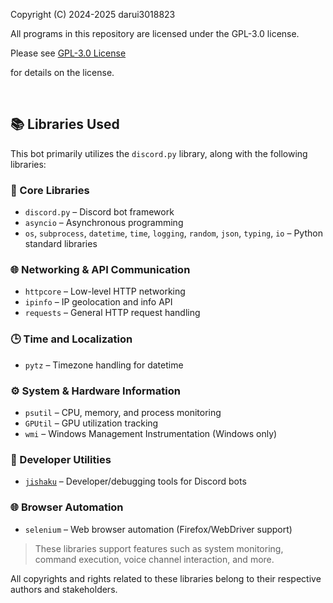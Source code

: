 Copyright (C) 2024-2025 darui3018823

All programs in this repository are licensed under the GPL-3.0 license.

Please see [GPL-3.0 License](https://github.com/darui3018823/Thisisbot?tab=GPL-3.0-1-ov-file)

for details on the license.

<br>

## 📚 Libraries Used
This bot primarily utilizes the `discord.py` library, along with the following libraries:
### 🔧 Core Libraries
- `discord.py` – Discord bot framework
- `asyncio` – Asynchronous programming
- `os`, `subprocess`, `datetime`, `time`, `logging`, `random`, `json`, `typing`, `io` – Python standard libraries

### 🌐 Networking & API Communication
- `httpcore` – Low-level HTTP networking
- `ipinfo` – IP geolocation and info API
- `requests` – General HTTP request handling

### 🕒 Time and Localization
- `pytz` – Timezone handling for datetime

### ⚙️ System & Hardware Information
- `psutil` – CPU, memory, and process monitoring
- `GPUtil` – GPU utilization tracking
- `wmi` – Windows Management Instrumentation (Windows only)

### 🧪 Developer Utilities
- [`jishaku`](https://github.com/scarletcafe/jishaku) – Developer/debugging tools for Discord bots

### 🌐 Browser Automation
- `selenium` – Web browser automation (Firefox/WebDriver support)

> These libraries support features such as system monitoring, command execution, voice channel interaction, and more.

All copyrights and rights related to these libraries belong to their respective authors and stakeholders.
